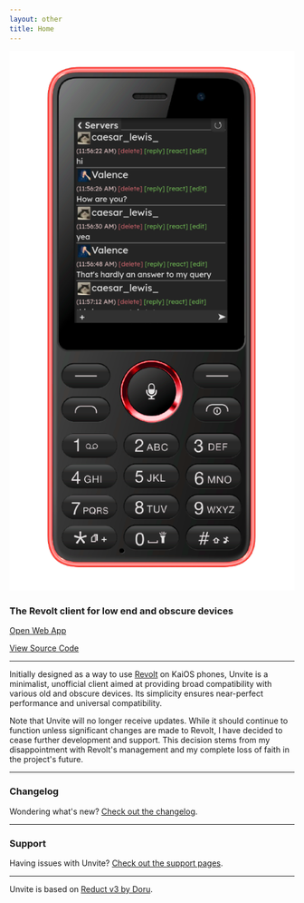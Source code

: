 ```yaml
---
layout: other
title: Home
---
```


<img src="assets/KaiOS-phone.png" id="landingphone" alt="Unvite running on a KaiOS phone.">

### The Revolt client for low end and obscure devices

<a id="button" href="app">Open Web App</a>

<a id="button" href="https://github.com/DeclanChidlow/Unvite">View Source Code</a>

---

Initially designed as a way to use [Revolt](https://revolt.chat) on KaiOS phones, Unvite is a minimalist, unofficial client aimed at providing broad compatibility with various old and obscure devices. Its simplicity ensures near-perfect performance and universal compatibility.

Note that Unvite will no longer receive updates. While it should continue to function unless significant changes are made to Revolt, I have decided to cease further development and support. This decision stems from my disappointment with Revolt's management and my complete loss of faith in the project's future.

---

### Changelog
Wondering what's new? [Check out the changelog](/Unvite/changelog).

---

### Support
Having issues with Unvite? [Check out the support pages](/Unvite/support).

---

Unvite is based on [Reduct v3 by Doru](https://codeberg.org/Doru/ReductV3).

<br style="clear:both"/>
